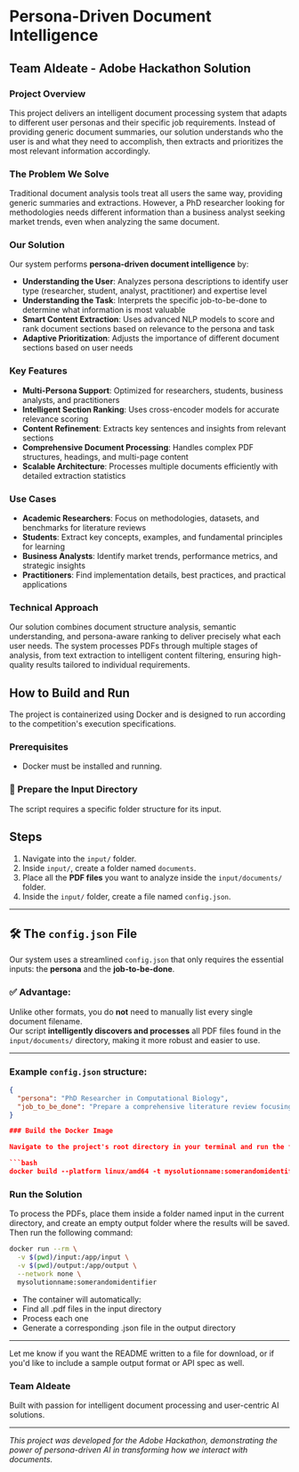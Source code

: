 # Persona-Driven Document Intelligence

## Team AIdeate - Adobe Hackathon Solution

### Project Overview

This project delivers an intelligent document processing system that adapts to different user personas and their specific job requirements. Instead of providing generic document summaries, our solution understands who the user is and what they need to accomplish, then extracts and prioritizes the most relevant information accordingly.

### The Problem We Solve

Traditional document analysis tools treat all users the same way, providing generic summaries and extractions. However, a PhD researcher looking for methodologies needs different information than a business analyst seeking market trends, even when analyzing the same document.

### Our Solution

Our system performs **persona-driven document intelligence** by:

- **Understanding the User**: Analyzes persona descriptions to identify user type (researcher, student, analyst, practitioner) and expertise level
- **Understanding the Task**: Interprets the specific job-to-be-done to determine what information is most valuable
- **Smart Content Extraction**: Uses advanced NLP models to score and rank document sections based on relevance to the persona and task
- **Adaptive Prioritization**: Adjusts the importance of different document sections based on user needs

### Key Features

- **Multi-Persona Support**: Optimized for researchers, students, business analysts, and practitioners
- **Intelligent Section Ranking**: Uses cross-encoder models for accurate relevance scoring
- **Content Refinement**: Extracts key sentences and insights from relevant sections
- **Comprehensive Document Processing**: Handles complex PDF structures, headings, and multi-page content
- **Scalable Architecture**: Processes multiple documents efficiently with detailed extraction statistics

### Use Cases

- **Academic Researchers**: Focus on methodologies, datasets, and benchmarks for literature reviews
- **Students**: Extract key concepts, examples, and fundamental principles for learning
- **Business Analysts**: Identify market trends, performance metrics, and strategic insights
- **Practitioners**: Find implementation details, best practices, and practical applications

### Technical Approach

Our solution combines document structure analysis, semantic understanding, and persona-aware ranking to deliver precisely what each user needs. The system processes PDFs through multiple stages of analysis, from text extraction to intelligent content filtering, ensuring high-quality results tailored to individual requirements.

## How to Build and Run

The project is containerized using Docker and is designed to run according to the competition's execution specifications.

### Prerequisites
- Docker must be installed and running.

### 📁 Prepare the Input Directory

The script requires a specific folder structure for its input.

## Steps

1. Navigate into the `input/` folder.
2. Inside `input/`, create a folder named `documents`.
3. Place all the **PDF files** you want to analyze inside the `input/documents/` folder.
4. Inside the `input/` folder, create a file named `config.json`.

---

## 🛠 The `config.json` File

Our system uses a streamlined `config.json` that only requires the essential inputs: the **persona** and the **job-to-be-done**.

### ✅ Advantage:
Unlike other formats, you do **not** need to manually list every single document filename.  
Our script **intelligently discovers and processes** all PDF files found in the `input/documents/` directory, making it more robust and easier to use.

---

### Example `config.json` structure:

```json
{
  "persona": "PhD Researcher in Computational Biology",
  "job_to_be_done": "Prepare a comprehensive literature review focusing on methodologies, datasets, and performance benchmarks"
}

### Build the Docker Image

Navigate to the project's root directory in your terminal and run the following command to build the image:

```bash
docker build --platform linux/amd64 -t mysolutionname:somerandomidentifier . 
```

### Run the Solution

To process the PDFs, place them inside a folder named input in the current directory, and create an empty output folder where the results will be saved. Then run the following command:

```bash
docker run --rm \
  -v $(pwd)/input:/app/input \
  -v $(pwd)/output:/app/output \
  --network none \
  mysolutionname:somerandomidentifier
```

- The container will automatically:
- Find all .pdf files in the input directory
- Process each one
- Generate a corresponding .json file in the output directory

---

Let me know if you want the README written to a file for download, or if you'd like to include a sample output format or API spec as well.

### Team AIdeate

Built with passion for intelligent document processing and user-centric AI solutions.

---

*This project was developed for the Adobe Hackathon, demonstrating the power of persona-driven AI in transforming how we interact with documents.*